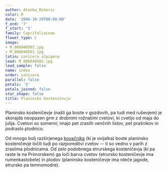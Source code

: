 ```yaml
---
author: Alenka_Mihoric
color: R
date: '2006-10-29T00:00:00'
f_end: '7'
f_start: '5'
family: Caprifoliaceae
flower_type: C
image:
- M_006040502.jpg
- M_006040501.jpg
latin: Lonicera alpigena
lead: M_006040502.jpg
lead_sample: false
name: index
order: Lonicera
parallel: false
petals: '5'
petals_joined: false
star_shape: false
title: Planinsko kosteničevje
---
```

Planinsko kosteničevje (našli ga boste v gozdovih, pa tudi med ruševjem) je skorajda neopazen grm z drobnimi rožnatimi cvetovi, ki cvetijo od maja do julija. Cvetovi so somerni; imajo pet zraslih venčnih listov, pet prašnikov in podraslo plodnico.

Od mnogo bolj razširjenega [kovačnika](../Lonicera(kostenicevje)/SI_Kovacnik.asp) (ki je ovijalka) boste planinsko kosteničevje ločili tudi po razporeditvi cvetov -- ti so vedno v parih z zraslima plodnicama. Od zelo podobnega etrurskega kosteničevja (ki pa raste le na Primorskem) ga loči barva cvetov (etrursko kosteničevje ima rumenkastobele) in plodov (planinsko kosteničevje ima rdeče jagode, etrursko pa temnomodre).
